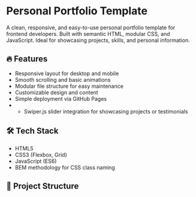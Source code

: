 # Personal Portfolio Template

A clean, responsive, and easy-to-use personal portfolio template for frontend developers. Built with semantic HTML, modular CSS, and JavaScript. Ideal for showcasing projects, skills, and personal information.

## 🔥 Features

- Responsive layout for desktop and mobile
- Smooth scrolling and basic animations
- Modular file structure for easy maintenance
- Customizable design and content
- Simple deployment via GitHub Pages
- - Swiper.js slider integration for showcasing projects or testimonials

## 🛠 Tech Stack

- HTML5
- CSS3 (Flexbox, Grid)
- JavaScript (ES6)
- BEM methodology for CSS class naming

## 📁 Project Structure
